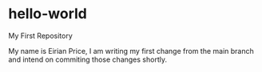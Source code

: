 # hello-world
My First Repository

My name is Eirian Price, I am writing my first change from the main branch and intend on commiting those changes shortly.
